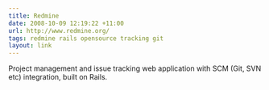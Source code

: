 ```yaml
---
title: Redmine
date: 2008-10-09 12:19:22 +11:00
url: http://www.redmine.org/
tags: redmine rails opensource tracking git
layout: link
---
```

Project management and issue tracking web application with SCM (Git, SVN etc) integration, built on Rails.
